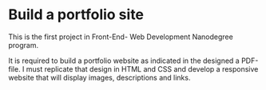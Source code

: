 # Build a portfolio site 

This is the first project in Front-End- Web Development Nanodegree program.

It is required to build a portfolio website as indicated in the designed a PDF-file. I must replicate that design in HTML and CSS and  develop a responsive website that will display images, descriptions and links.
